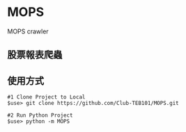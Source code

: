 # MOPS
MOPS crawler

## 股票報表爬蟲

## 使用方式
```{Python}
#1 Clone Project to Local
$use> git clone https://github.com/Club-TEB101/MOPS.git

#2 Run Python Project
$use> python -m MOPS
```
